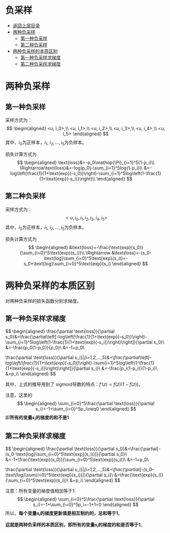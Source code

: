 # 负采样

* [返回上层目录](../tips.md)
* [两种负采样](#两种负采样)
  * [第一种负采样](#第一种负采样)
  * [第二种负采样](#第二种负采样)
* [两种负采样的本质区别](#两种负采样的本质区别)
  * [第一种负采样求梯度](#第一种负采样求梯度)
  * [第二种负采样求梯度](#第二种负采样求梯度)

# 两种负采样

## 第一种负采样

采样方式为：
$$
\begin{aligned}
<u, i_0>,\\
<u, i_1>,\\
<u, i_2>,\\
<u, i_3>,\\
<u, i_4>,\\
<u, i_5>
\end{aligned}
$$
其中，$i_0$为正样本，$i_1,\ i_2, ... , i_5$为负样本。

损失计算方式为
$$
\begin{aligned}
\text{loss}&=-p_0\mathop{\Pi}_{i=1}^5(1-p_i)\\
\Rightarrow\text{loss}&=-log(p_0)-\sum_{i=1}^5log(1-p_i)\\
&=-log\left(\frac{1}{1+\text{exp}(-s_0)}\right)-\sum_{i=1}^5log\left(1-\frac{1}{1+\text{exp}(-s_i)}\right)\\
\end{aligned}
$$

## 第二种负采样

采样方式为：
$$
<u, i_0, i_1, i_2, i_3, i_4, i_5>
$$
其中，$i_0$为正样本，$i_1,\ i_2, ... , i_5$为负样本。

损失计算方式为
$$
\begin{aligned}
&\text{loss}=-\frac{\text{exp}(s_0)}{\sum_{i=0}^5\text{exp}(s_i)}\\
\Rightarrow &\text{loss}=-(s_0-\text{log}\sum_{i=0}^5\text{exp}(s_i))=-s_0+\text{log}\sum_{i=0}^5\text{exp}(s_i)
\end{aligned}
$$

# 两种负采样的本质区别

对两种负采样的损失函数分别求梯度。

## 第一种负采样求梯度

$$
\begin{aligned}
\frac{\partial \text{loss}}{\partial s_0}&=\frac{\partial\left[-log\left(\frac{1}{1+\text{exp}(-s_0)}\right)-\sum_{i=1}^5log\left(1-\frac{1}{1+\text{exp}(-s_i)}\right)\right]}{\partial s_0}\\
&=-\frac{p_0(1-p_0)}{p_0}\\
&=-1+p_0\\

\frac{\partial \text{loss}}{\partial s_i}|_{i=1,2,...,5}&=\frac{\partial\left[-log\left(\frac{1}{1+\text{exp}(-s_0)}\right)-\sum_{i=1}^5log\left(1-\frac{1}{1+\text{exp}(-s_i)}\right)\right]}{\partial s_i}\\
&=-\frac{p_i(1-p_i)}{1-p_i}\\
&=p_i\\
\end{aligned}
$$

其中，上式的推导用到了 sigmoid导数的特点：$f'(z)=f(z)(1-f(z))$。

注意，这里的
$$
\begin{aligned}
\sum_{i=0}^5\frac{\partial \text{loss}}{\partial s_i}=-1+\sum_{i=0}^5p_i\neq0
\end{aligned}
$$
即**所有的变量$s_i$的梯度的和不是1**

## 第二种负采样求梯度

$$
\begin{aligned}
\frac{\partial \text{loss}}{\partial s_0}&=\frac{\partial[-(s_0-\text{log}\sum_{i=0}^5\text{exp}(s_i))]}{\partial s_0}\\
&=-1+\frac{\text{exp}(s_0)}{\sum_{i=0}^5\text{exp}(s_i)}\\
&=-1+p_0\\

\frac{\partial \text{loss}}{\partial s_i}|_{i=1,2,...,5}&=\frac{\partial[-(s_0-\text{log}\sum_{i=0}^5\text{exp}(s_i))]}{\partial s_i}\\
&=\frac{\text{exp}(s_i)}{\sum_{i=0}^5\text{exp}(s_i)}\\
&=p_i\\
\end{aligned}
$$

注意：所有变量的梯度值相加等于1:
$$
\begin{aligned}
\sum_{i=0}^5\frac{\partial \text{loss}}{\partial s_i}=-1+\sum_{i=0}^5p_i=-1+1=0
\end{aligned}
$$
所以，**每个变量$s_i$的梯度更新值是相互制约的，总和等于1**。

**这就是两种负采样的本质区别，即所有的变量$s_i$的梯度的和是否等于1**。

